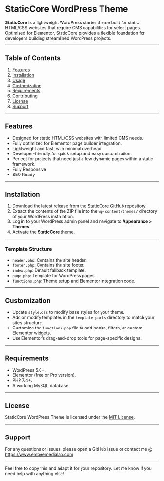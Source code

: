 
# StaticCore WordPress Theme

**StaticCore** is a lightweight WordPress starter theme built for static HTML/CSS websites that require CMS capabilities for select pages. Optimized for Elementor, StaticCore provides a flexible foundation for developers building streamlined WordPress projects.

---

## Table of Contents
1. [Features](#features)
2. [Installation](#installation)
3. [Usage](#usage)
4. [Customization](#customization)
5. [Requirements](#requirements)
6. [Contributing](#contributing)
7. [License](#license)
8. [Support](#support)

---

## Features
- Designed for static HTML/CSS websites with limited CMS needs.
- Fully optimized for Elementor page builder integration.
- Lightweight and fast, with minimal overhead.
- Developer-friendly for quick setup and easy customization.
- Perfect for projects that need just a few dynamic pages within a static framework.
- Fully Responsive
- SEO Ready

---

## Installation
1. Download the latest release from the [StaticCore GitHub repository](#).
2. Extract the contents of the ZIP file into the `wp-content/themes/` directory of your WordPress installation.
3. Log in to your WordPress admin panel and navigate to **Appearance > Themes**.
4. Activate the **StaticCore** theme.

---

### Template Structure
- `header.php`: Contains the site header.
- `footer.php`: Contains the site footer.
- `index.php`: Default fallback template.
- `page.php`: Template for WordPress pages.
- `functions.php`: Theme setup and Elementor integration code.

---

## Customization
- Update `style.css` to modify base styles for your theme.
- Add or modify templates in the `template-parts` directory to match your site’s structure.
- Customize the `functions.php` file to add hooks, filters, or custom Elementor widgets.
- Use Elementor’s drag-and-drop tools for page-specific designs.

---

## Requirements
- WordPress 5.0+.
- Elementor (free or Pro version).
- PHP 7.4+.
- A working MySQL database.

---

## License
StaticCore WordPress Theme is licensed under the [MIT License](LICENSE).

---

## Support
For any questions or issues, please open a GitHub issue or contact me @ https://www.embeemedialab.com

---

Feel free to copy this and adapt it for your repository. Let me know if you need help with anything else!
